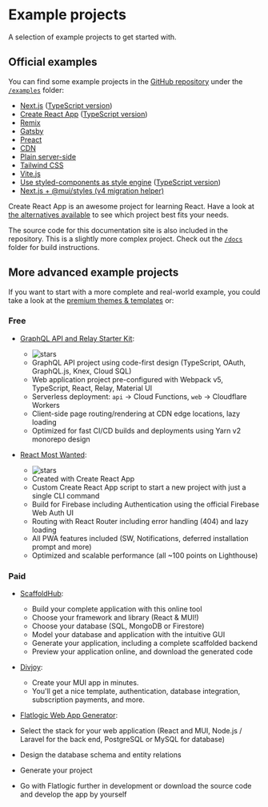 # Example projects

<p class="description">A selection of example projects to get started with.</p>

## Official examples

You can find some example projects in the [GitHub repository](https://github.com/mui/material-ui) under the [`/examples`](https://github.com/mui/material-ui/tree/master/examples) folder:

<!-- #default-branch-switch -->

- [Next.js](https://github.com/mui/material-ui/tree/master/examples/nextjs) ([TypeScript version](https://github.com/mui/material-ui/tree/master/examples/nextjs-with-typescript))
- [Create React App](https://github.com/mui/material-ui/tree/master/examples/create-react-app) ([TypeScript version](https://github.com/mui/material-ui/tree/master/examples/create-react-app-with-typescript))
- [Remix](https://github.com/mui/material-ui/tree/master/examples/remix-with-typescript)
- [Gatsby](https://github.com/mui/material-ui/tree/master/examples/gatsby)
- [Preact](https://github.com/mui/material-ui/tree/master/examples/preact)
- [CDN](https://github.com/mui/material-ui/tree/master/examples/cdn)
- [Plain server-side](https://github.com/mui/material-ui/tree/master/examples/ssr)
- [Tailwind CSS](https://github.com/mui/material-ui/tree/master/examples/tailwind-css)
- [Vite.js](https://github.com/mui/material-ui/tree/master/examples/vitejs)
- [Use styled-components as style engine](https://github.com/mui/material-ui/tree/master/examples/create-react-app-with-styled-components) ([TypeScript version](https://github.com/mui/material-ui/tree/master/examples/create-react-app-with-styled-components-typescript))
- [Next.js + @mui/styles (v4 migration helper)](https://github.com/mui/material-ui/tree/master/examples/nextjs-with-typescript-v4-migration)

Create React App is an awesome project for learning React.
Have a look at [the alternatives available](https://github.com/facebook/create-react-app/blob/HEAD/README.md#popular-alternatives) to see which project best fits your needs.

The source code for this documentation site is also included in the repository.
This is a slightly more complex project.
Check out the [`/docs`](https://github.com/mui/material-ui/tree/master/docs) folder for
build instructions.

## More advanced example projects

If you want to start with a more complete and real-world example, you could take a look at the [premium themes & templates](https://mui.com/store/?utm_source=docs&utm_medium=referral&utm_campaign=example-projects-store) or:

### Free

- [GraphQL API and Relay Starter Kit](https://github.com/kriasoft/relay-starter-kit):

  - ![stars](https://img.shields.io/github/stars/kriasoft/graphql-starter.svg?style=social&label=Star)
  - GraphQL API project using code-first design (TypeScript, OAuth, GraphQL.js, Knex, Cloud SQL)
  - Web application project pre-configured with Webpack v5, TypeScript, React, Relay, Material UI
  - Serverless deployment: `api` -> Cloud Functions, `web` -> Cloudflare Workers
  - Client-side page routing/rendering at CDN edge locations, lazy loading
  - Optimized for fast CI/CD builds and deployments using Yarn v2 monorepo design

- [React Most Wanted](https://github.com/TarikHuber/react-most-wanted):

  - ![stars](https://img.shields.io/github/stars/TarikHuber/react-most-wanted.svg?style=social&label=Star)
  - Created with Create React App
  - Custom Create React App script to start a new project with just a single CLI command
  - Build for Firebase including Authentication using the official Firebase Web Auth UI
  - Routing with React Router including error handling (404) and lazy loading
  - All PWA features included (SW, Notifications, deferred installation prompt and more)
  - Optimized and scalable performance (all ~100 points on Lighthouse)

<!-- TODO: revert this once it is migrated to v5
- [React SaaS Template](https://github.com/dunky11/react-saas-template):

  - ![stars](https://img.shields.io/github/stars/dunky11/react-saas-template.svg?style=social&label=Star)
  - Created with Create React App
  - Features a landing page, a blog, an area to login/register and an admin-dashboard
  - Fully routed using react-router
  - Lazy loads components to boost performance
  - Components for statistics, text with emoji support, image upload and much more...
-->

<!-- TODO: revert this once it is migrated to v5
- [Material Sense](https://github.com/alexanmtz/material-sense):

  - ![stars](https://img.shields.io/github/stars/alexanmtz/material-sense.svg?style=social&label=Star)
  - Graph using recharts
  - React Router included with a navigation example
  - A docker container with an Nginx server for production build
  - Created with Create React App
-->

### Paid

- [ScaffoldHub](https://scaffoldhub.io/?partner=1):

  - Build your complete application with this online tool
  - Choose your framework and library (React & MUI!)
  - Choose your database (SQL, MongoDB or Firestore)
  - Model your database and application with the intuitive GUI
  - Generate your application, including a complete scaffolded backend
  - Preview your application online, and download the generated code

- [Divjoy](https://divjoy.com?via=material-ui):

  - Create your MUI app in minutes.
  - You'll get a nice template, authentication, database integration, subscription payments, and more.

- [Flatlogic Web App Generator](https://flatlogic.com/?via=material-ui):

 - Select the stack for your web application (React and MUI, Node.js / Laravel for the back end, PostgreSQL or MySQL for database)
 - Design the database schema and entity relations
 - Generate your project
 - Go with Flatlogic further in development or download the source code and develop the app by yourself
